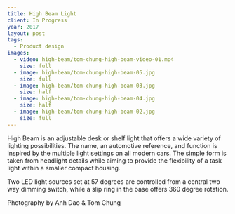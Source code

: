 ```yaml
---
title: High Beam Light
client: In Progress
year: 2017
layout: post
tags:
  - Product design
images:
  - video: high-beam/tom-chung-high-beam-video-01.mp4
    size: full
  - image: high-beam/tom-chung-high-beam-05.jpg
    size: full
  - image: high-beam/tom-chung-high-beam-03.jpg
    size: half
  - image: high-beam/tom-chung-high-beam-04.jpg
    size: half
  - image: high-beam/tom-chung-high-beam-02.jpg
    size: full
---
```


High Beam is an adjustable desk or shelf light that offers a wide variety of lighting possibilities. The name, an automotive reference, and function is inspired by the multiple light settings on all modern cars. The simple form is taken from headlight details while aiming to provide the flexibility of a task light within a smaller compact housing. 

Two LED light sources set at 57 degrees are controlled from a central two way dimming switch, while a slip ring in the base offers 360 degree rotation.

Photography by Anh Dao & Tom Chung
